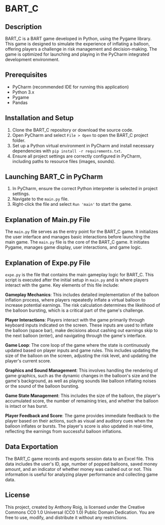 # BART_C

## Description

BART_C is a BART game developed in Python, using the Pygame library.
This game is designed to simulate the experience of inflating a balloon,
offering players a challenge in risk management and decision-making.
The game is optimized for launching and playing in the PyCharm integrated 
development environment.

## Prerequisites

- PyCharm (recommended IDE for running this application)
- Python 3.x
- Pygame
- Pandas

## Installation and Setup

1. Clone the BART_C repository or download the source code.
2. Open PyCharm and select `File > Open` to open the BART_C project folder.
3. Set up a Python virtual environment in PyCharm and install necessary dependencies with `pip install -r requirements.txt`.
4. Ensure all project settings are correctly configured in PyCharm, including paths to resource files (images, sounds).

## Launching BART_C in PyCharm

1. In PyCharm, ensure the correct Python interpreter is selected in project settings.
2. Navigate to the `main.py` file.
3. Right-click the file and select `Run 'main'` to start the game.


## Explanation of Main.py File

The `main.py` file serves as the entry point for the BART_C game.
It initializes the user interface and manages basic interactions before launching the main game.
The `main.py` file is the core of the BART_C game. 
It initiates Pygame, manages game display, user interactions, and game logic.

## Explanation of Expe.py File

`expe.py` is the file that contains the main gameplay logic for BART_C. This script is executed 
after the initial setup in `main.py` and is where players interact with the game. Key elements of 
this file include:

**Gameplay Mechanics**: This includes detailed implementation of the balloon inflation process,
  where players repeatedly inflate a virtual balloon to increase potential earnings.
  The risk calculation determines the likelihood of the balloon bursting, which is a critical
  part of the game's challenge.
  
**Player Interactions**: Players interact with the game primarily through keyboard inputs indicated 
  on the screen. These inputs are used to inflate the balloon (space bar), make decisions about cashing 
  out earnings skip to the next balloon (enter), and navigating through the game's interface.

**Game Loop**: The core loop of the game where the state is continuously updated based on player inputs and game rules. 
  This includes updating the size of the balloon on the screen, adjusting the risk level, and updating the player's current score.

**Graphics and Sound Management**: This involves handling the rendering of game graphics, 
  such as the dynamic changes in the balloon's size and the game's background, as well as 
  playing sounds like balloon inflating noises or the sound of the balloon bursting.

**Game State Management**:  This includes the size of the balloon, the player's accumulated score, the number of remaining tries, and whether the balloon 
  is intact or has burst.

**Player Feedback and Score**: The game provides immediate feedback to the player based on their actions, 
  such as visual and auditory cues when the balloon inflates or bursts. The player's score is also updated 
  in real-time, reflecting the earnings from successful balloon inflations.

## Data Exportation

The BART_C game records and exports session data to an Excel file.
This data includes the user's ID, age, number of popped balloons, saved money amount, and an indicator of whether money was cashed out or not. 
This information is useful for analyzing player performance and collecting game data.

## License

This project, created by Anthony Roig, is licensed under the Creative Commons CC0 1.0 Universal (CC0 1.0) Public Domain Dedication. You are free to use, modify, and distribute it without any restrictions.
